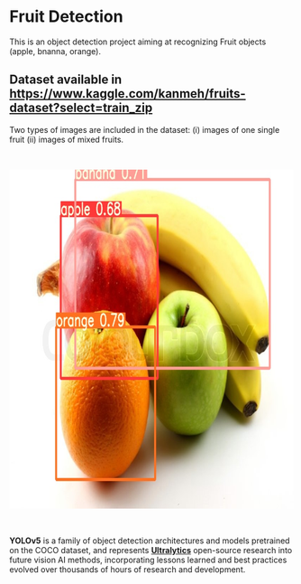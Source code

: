 # Fruit Detection

This is an object detection project aiming at recognizing Fruit objects (apple, bnanna, orange).

## Dataset available in https://www.kaggle.com/kanmeh/fruits-dataset?select=train_zip

Two types of images are included in the dataset: (i) images of one single fruit (ii) images
of mixed fruits.

<p><br>

<div>
<img src="https://github.com/F-Aghaeipoor/DL-Fruit-Detection/blob/master/YOLO-V5/Sources/1.png" width="800" height="600"/>
</div>

<p><br>


**YOLOv5** is a family of object detection architectures and models pretrained on the COCO dataset, and represents [**Ultralytics**](https://docs.ultralytics.com/) open-source research into future vision AI methods, incorporating lessons learned and best practices evolved over thousands of hours of research and development.
